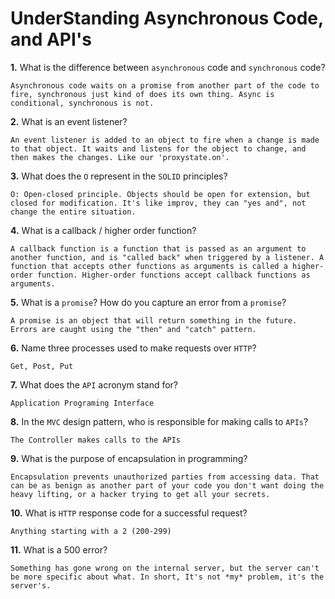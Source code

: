# UnderStanding Asynchronous Code, and API's

**1.** What is the difference between `asynchronous` code and `synchronous` code?

```
Asynchronous code waits on a promise from another part of the code to fire, synchronous just kind of does its own thing. Async is conditional, synchronous is not.

```

**2.** What is an event listener?

```
An event listener is added to an object to fire when a change is made to that object. It waits and listens for the object to change, and then makes the changes. Like our 'proxystate.on'.

```

**3.** What does the `O` represent in the `SOLID` principles?

```
O: Open-closed principle. Objects should be open for extension, but closed for modification. It's like improv, they can "yes and", not change the entire situation.

```

**4.** What is a callback / higher order function?

```
A callback function is a function that is passed as an argument to another function, and is "called back" when triggered by a listener. A function that accepts other functions as arguments is called a higher-order function. Higher-order functions accept callback functions as arguments.

```

**5.** What is a `promise`? How do you capture an error from a `promise`?

```
A promise is an object that will return something in the future. Errors are caught using the "then" and "catch" pattern.

```

**6.** Name three processes used to make requests over `HTTP`?

```
Get, Post, Put

```

**7.** What does the `API` acronym stand for?

```
Application Programing Interface

```

**8.** In the `MVC` design pattern, who is responsible for making calls to `APIs`?

```
The Controller makes calls to the APIs

```

**9.** What is the purpose of encapsulation in programming?

```
Encapsulation prevents unauthorized parties from accessing data. That can be as benign as another part of your code you don't want doing the heavy lifting, or a hacker trying to get all your secrets.

```

**10.** What is `HTTP` response code for a successful request?

```
Anything starting with a 2 (200-299)

```

**11.** What is a 500 error?

```
Something has gone wrong on the internal server, but the server can't be more specific about what. In short, It's not *my* problem, it's the server's.

```
